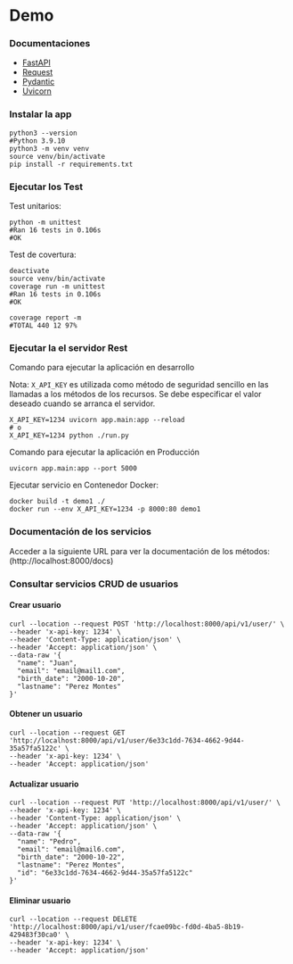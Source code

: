 # Demo

### Documentaciones 

- [FastAPI](https://fastapi.tiangolo.com/)
- [Request](https://docs.python-requests.org/en/latest/)
- [Pydantic](https://pydantic-docs.helpmanual.io)
- [Uvicorn](https://www.uvicorn.org)

### Instalar la app

```shell
python3 --version
#Python 3.9.10
python3 -m venv venv
source venv/bin/activate
pip install -r requirements.txt
```

### Ejecutar los Test

Test unitarios:
```shell
python -m unittest
#Ran 16 tests in 0.106s
#OK
```

Test de covertura:
```shell
deactivate
source venv/bin/activate
coverage run -m unittest
#Ran 16 tests in 0.106s
#OK

coverage report -m
#TOTAL 440 12 97%

```

### Ejecutar la el servidor Rest

Comando para ejecutar la aplicación en desarrollo

Nota: `X_API_KEY` es utilizada como método de seguridad sencillo en las llamadas a los métodos de los recursos. Se debe especificar el valor deseado cuando se arranca el servidor. 
```shell
X_API_KEY=1234 uvicorn app.main:app --reload
# o
X_API_KEY=1234 python ./run.py
```

Comando para ejecutar la aplicación en Producción
```shell
uvicorn app.main:app --port 5000
```

Ejecutar servicio en Contenedor Docker:

```shell
docker build -t demo1 ./ 
docker run --env X_API_KEY=1234 -p 8000:80 demo1 
```

### Documentación de los servicios
Acceder a la siguiente URL para ver la documentación de los métodos:
(http://localhost:8000/docs)

### Consultar servicios CRUD de usuarios
#### Crear usuario
```shell
curl --location --request POST 'http://localhost:8000/api/v1/user/' \
--header 'x-api-key: 1234' \
--header 'Content-Type: application/json' \
--header 'Accept: application/json' \
--data-raw '{
  "name": "Juan",
  "email": "email@mail1.com",
  "birth_date": "2000-10-20",
  "lastname": "Perez Montes"
}'
```
#### Obtener un usuario
```shell
curl --location --request GET 'http://localhost:8000/api/v1/user/6e33c1dd-7634-4662-9d44-35a57fa5122c' \
--header 'x-api-key: 1234' \
--header 'Accept: application/json'
```

#### Actualizar usuario
```shell
curl --location --request PUT 'http://localhost:8000/api/v1/user/' \
--header 'x-api-key: 1234' \
--header 'Content-Type: application/json' \
--header 'Accept: application/json' \
--data-raw '{
  "name": "Pedro",
  "email": "email@mail6.com",
  "birth_date": "2000-10-22",
  "lastname": "Perez Montes",
  "id": "6e33c1dd-7634-4662-9d44-35a57fa5122c"
}'
```
#### Eliminar usuario
```shell
curl --location --request DELETE 'http://localhost:8000/api/v1/user/fcae09bc-fd0d-4ba5-8b19-429483f30ca0' \
--header 'x-api-key: 1234' \
--header 'Accept: application/json'
```
